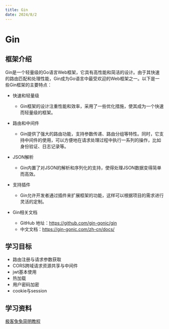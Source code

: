 ```yaml
---
title: Gin
date: 2024/8/2
---
```


# Gin

## 框架介绍
Gin是一个轻量级的Go语言Web框架，它具有高性能和简洁的设计。由于其快速的路由匹配和处理性能，Gin成为Go语言中最受欢迎的Web框架之一。以下是一些Gin框架的主要特点：

- 快速和轻量级
   - Gin框架的设计注重性能和效率，采用了一些优化措施，使其成为一个快速而轻量级的框架。
- 路由和中间件
   - Gin提供了强大的路由功能，支持参数传递、路由分组等特性。同时，它支持中间件的使用，可以方便地在请求处理过程中执行一系列的操作，比如身份验证、日志记录等。

- JSON解析
   - Gin内置了对JSON的解析和序列化的支持，使得处理JSON数据变得简单而高效。

- 支持插件
  - Gin允许开发者通过插件来扩展框架的功能，这样可以根据项目的需求进行灵活的定制。

- Gin相关文档
   - GitHub 地址：https://github.com/gin-gonic/gin
   - 中文文档：https://gin-gonic.com/zh-cn/docs/


## 学习目标
- 路由注册与请求参数获取
- CORS跨域请求资源共享与中间件
- jwt基本使用
- 热加载
- 用户密码加密
- cookie与session

## 学习资料
[极客兔兔简明教程](https://geektutu.com/post/quick-go-gin.html)
